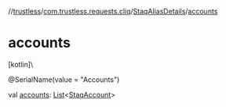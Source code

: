 //[trustless](../../../index.md)/[com.trustless.requests.cliq](../index.md)/[StaqAliasDetails](index.md)/[accounts](accounts.md)

# accounts

[kotlin]\

@SerialName(value = &quot;Accounts&quot;)

val [accounts](accounts.md): [List](https://kotlinlang.org/api/latest/jvm/stdlib/kotlin.collections/-list/index.html)&lt;[StaqAccount](../-staq-account/index.md)&gt;
